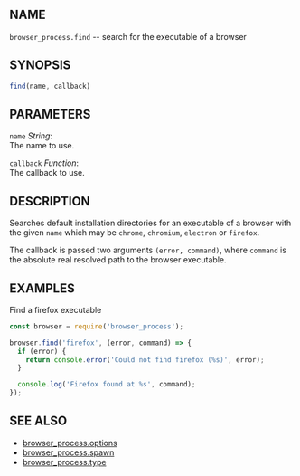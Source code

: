 ## NAME

`browser_process.find` -- search for the executable of a browser

## SYNOPSIS

```js
find(name, callback)
```

## PARAMETERS

`name` *String*:  
    The name to use.

`callback` *Function*:  
    The callback to use.

## DESCRIPTION

Searches default installation directories for an executable of a browser with
the given `name` which may be `chrome`, `chromium`, `electron` or `firefox`.

The callback is passed two arguments `(error, command)`, where `command` is
the absolute real resolved path to the browser executable.

## EXAMPLES

Find a firefox executable

```js
const browser = require('browser_process');

browser.find('firefox', (error, command) => {
  if (error) {
    return console.error('Could not find firefox (%s)', error);
  }

  console.log('Firefox found at %s', command);
});
```

## SEE ALSO

- [browser_process.options](browser_process.options.3.md)
- [browser_process.spawn](browser_process.spawn.3.md)
- [browser_process.type](browser_process.type.3.md)
